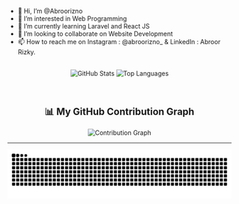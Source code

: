- 👋 Hi, I’m @Abroorizno
- 👀 I’m interested in Web Programming
- 🌱 I’m currently learning Laravel and React JS
- 💞️ I’m looking to collaborate on Website Development
- 📫 How to reach me on Instagram : @abroorizno_ & LinkedIn : Abroor Rizky.

<br>
<div align="center">
  <img src="https://github-readme-stats.vercel.app/api?username=Abroorizno&show_icons=true&theme=radical&count_private=true" width="49%" alt="GitHub Stats"/>
  <img src="https://github-readme-stats.vercel.app/api/top-langs/?username=Abroorizno&layout=compact&theme=radical" width="37%" alt="Top Languages"/>
</div>

<br>
<br>
<h2 align="center">📊 My GitHub Contribution Graph</h2>

<div align="center">
  <img src="https://github-readme-activity-graph.vercel.app/graph?username=Abroorizno&theme=react-dark&hide_border=true&area=true" alt="Contribution Graph" />
</div>

---

<p align="center">
  <img src="https://raw.githubusercontent.com/Abroorizno/Abroorizno/output/github-contribution-grid-snake.svg" />
</p>

<!---
Abroorizno/Abroorizno is a ✨ special ✨ repository because its `README.md` (this file) appears on your GitHub profile.
You can click the Preview link to take a look at your changes.
--->
